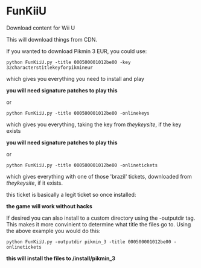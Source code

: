 # FunKiiU
Download content for Wii U


This will download things from CDN.

If you wanted to download Pikmin 3 EUR, you could use:

`python FunKiiU.py -title 000500001012be00 -key 32characterstitlekeyforpikmineur`

which gives you everything you need to install and play

**you will need signature patches to play this**

or

`python FunKiiU.py -title 000500001012be00 -onlinekeys`

which gives you everything, taking the key from *theykeysite*, if the key exists

**you will need signature patches to play this**

or

`python FunKiiU.py -title 000500001012be00 -onlinetickets`

which gives everything with one of those 'brazil' tickets, downloaded from *theykeysite*, if it exists. 

this ticket is basically a legit ticket so once installed:

**the game will work without hacks**


If desired you can also install to a custom directory using the -outputdir tag. This makes it more convinient to determine what title the files go to. Using the above example you would do this:

`python FunKiiU.py -outputdir pikmin_3 -title 000500001012be00 -onlinetickets`

**this will install the files to /install/pikmin_3**